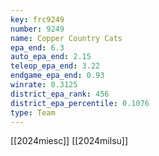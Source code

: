 ```yaml
---
key: frc9249
number: 9249
name: Copper Country Cats
epa_end: 6.3
auto_epa_end: 2.15
teleop_epa_end: 3.22
endgame_epa_end: 0.93
winrate: 0.3125
district_epa_rank: 456
district_epa_percentile: 0.1076
type: Team
---
```

[[2024miesc]]
[[2024milsu]]
